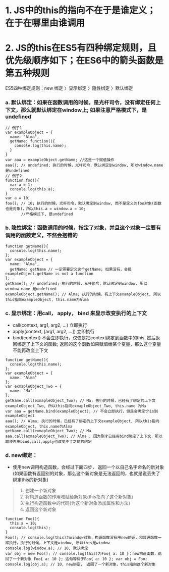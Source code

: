 # 1. JS中的this的指向不在于是谁定义；在于在哪里由谁调用
# 2. JS的this在ES5有四种绑定规则，且优先级顺序如下；在ES6中的箭头函数是第五种规则
ES5四种绑定规则：new 绑定 〉显示绑定 〉隐性绑定 〉默认绑定
### a. 默认绑定：如果在函数调用的时候，是光杆司令，没有绑定任何上下文，那么就默认绑定在window上; 如果注意严格模式下，是undefined
```
// 例子1
var exampleObject = {
  name: "Alma",
  getName: function(){
    console.log(this.name);
  }
}
var aaa = exampleObject.getName; //这是一个赋值操作
aaa(); // undefined; 执行的时候，光杆司令，默认绑定到window, 所以window.name 是undefined
// 例子2
function foo(){
  var a = 1;
  console.log(this.a);
}
var a = 10;
foo(); // 10; 执行的时候，光杆司令，默认绑定到window, 而不是定义的foo对象(函数也是对象)，所以this.a = window.a = 10; 
       //严格模式下, 是undefined
```
### b. 隐性绑定：函数调用的时候，指定了对象，并且这个对象一定要有调用的函数定义，不然会抱错的
```
function getName(){
  console.log(this.name);
};
var exampleObject = {
  name: "Alma",
  getName: getName // 一定需要定义这个getName; 如果没有，会报exampleObject.getName is not a function
};
getName(); // undefined; 执行的时候，光杆司令，默认绑定到window, 所以window.name 是undefined
exampleObject.getName(); // Alma; 执行的时候，有上下文exampleObject, 所以this指向exampleObject, this.name为Alma
```
### c. 显示绑定：用call， apply， bind 来显示改变执行的上下文
* call(context, arg1, arg2, ...) 立即执行
* apply(context, [arg1, arg2, ...]) 立即执行
* bind(context) 不会立即执行，仅仅是把context绑定到函数中的this, 然后返回绑定了上下文的函数; 返回的这个函数如果赋值给某个变量，那么这个变量不能再改变上下文
```
function getName(){
  console.log(this.name);
};
var exampleObject = {
  name: "Alma"
};
var exmapleObject_Two = {
  name: "Ma"
};
getName.call(exmapleObject_Two); // Ma; 执行的时候，已经有了绑定的上下文exampleObject_Two, 所以this指向exmapleObject_Two, this.name 为Ma
var aaa = getName.bind(exampleObject); // 不会立即执行，但是会绑定this到exampleObject
aaa(); // Alma; 执行的时候，已经有了绑定的上下文exampleObject, 所以this指向exampleObject, this.name为Alma
getName.call(exmapleObject_Two); // Ma
aaa.call(exmapleObject_Two); // Alma ; 因为刚才已经用bind绑定了上下文，所以即使再用bind,call,apply也改变不了之前的绑定
```
### d. new绑定： 
* 使用new调用构造函数，会经过下面四步， 返回一个以自己名字命名的新对象(如果函数有返回别的对象，那么这个新对象是无法返回的，也就是说丢失了绑定this的新对象)
> 1. 创建一个新对象
> 2. 将构造函数的作用域赋给新对象(this指向了这个新对象)
> 3. 执行构造函数中的代码(为这个新对象添加属性和方法)
> 4. 返回这个新对象
```
function Foo(){
  this.a = 10;
  console.log(this);
}
Foo(); // console.log(this)为window对象，构造函数没有用new的话，和普通函数一样执行，执行的时候，上下文是window, 所以this是window
console.log(window.a); // 10, 默认绑定
var obj = new Foo(); // console.log(this)为Foo{ a: 10 }；new构造函数，返回了一个新对象 Foo{ a: 10 }; 这句等价于Foo{ a: 10 }; var obj = Foo;
console.log(obj.a); // 10, new绑定， 返回了一个新对象，this指向这个新对象
```
